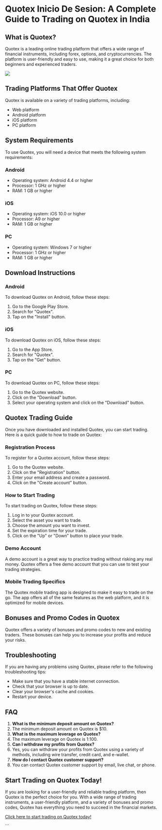 # Quotex Inicio De Sesion: A Complete Guide to Trading on Quotex in India

## What is Quotex?

Quotex is a leading online trading platform that offers a wide range of
financial instruments, including forex, options, and cryptocurrencies.
The platform is user-friendly and easy to use, making it a great choice
for both beginners and experienced traders.

[![](https://static.quotex.io/files/4_en/300_250.jpg)](https://traff.sbs/brokerqxlid)

## Trading Platforms That Offer Quotex

Quotex is available on a variety of trading platforms, including:

-   Web platform
-   Android platform
-   iOS platform
-   PC platform

## System Requirements

To use Quotex, you will need a device that meets the following system
requirements:

### Android

-   Operating system: Android 4.4 or higher
-   Processor: 1 GHz or higher
-   RAM: 1 GB or higher

### iOS

-   Operating system: iOS 10.0 or higher
-   Processor: A9 or higher
-   RAM: 1 GB or higher

### PC

-   Operating system: Windows 7 or higher
-   Processor: 1 GHz or higher
-   RAM: 1 GB or higher

## Download Instructions

### Android

To download Quotex on Android, follow these steps:

1.  Go to the Google Play Store.
2.  Search for "Quotex".
3.  Tap on the "Install" button.

### iOS

To download Quotex on iOS, follow these steps:

1.  Go to the App Store.
2.  Search for "Quotex".
3.  Tap on the "Get" button.

### PC

To download Quotex on PC, follow these steps:

1.  Go to the Quotex website.
2.  Click on the "Download" button.
3.  Select your operating system and click on the "Download"
    button.

## Quotex Trading Guide

Once you have downloaded and installed Quotex, you can start trading.
Here is a quick guide to how to trade on Quotex:

### Registration Process

To register for a Quotex account, follow these steps:

1.  Go to the Quotex website.
2.  Click on the "Registration" button.
3.  Enter your email address and create a password.
4.  Click on the "Create account" button.

### How to Start Trading

To start trading on Quotex, follow these steps:

1.  Log in to your Quotex account.
2.  Select the asset you want to trade.
3.  Choose the amount you want to invest.
4.  Set the expiration time for your trade.
5.  Click on the "Up" or "Down" button to place your trade.

### Demo Account

A demo account is a great way to practice trading without risking any
real money. Quotex offers a free demo account that you can use to test
your trading strategies.

### Mobile Trading Specifics

The Quotex mobile trading app is designed to make it easy to trade on
the go. The app offers all of the same features as the web platform, and
it is optimized for mobile devices.

## Bonuses and Promo Codes in Quotex

Quotex offers a variety of bonuses and promo codes to new and existing
traders. These bonuses can help you to increase your profits and reduce
your risks.

## Troubleshooting

If you are having any problems using Quotex, please refer to the
following troubleshooting tips:

-   Make sure that you have a stable internet connection.
-   Check that your browser is up to date.
-   Clear your browser\'s cache and cookies.
-   Restart your device.

## FAQ

1.  **What is the minimum deposit amount on Quotex?**
2.  The minimum deposit amount on Quotex is \$10.
3.  **What is the maximum leverage on Quotex?**
4.  The maximum leverage on Quotex is 1:100.
5.  **Can I withdraw my profits from Quotex?**
6.  Yes, you can withdraw your profits from Quotex using a variety of
    methods, including wire transfer, credit card, and e-wallet.
7.  **How do I contact Quotex customer support?**
8.  You can contact Quotex customer support by email, live chat, or
    phone.

## Start Trading on Quotex Today!

If you are looking for a user-friendly and reliable trading platform,
then Quotex is the perfect choice for you. With a wide range of trading
instruments, a user-friendly platform, and a variety of bonuses and
promo codes, Quotex has everything you need to succeed in the financial
markets.

[Click here to start trading on Quotex
today!](\%22https://traff.sbs/brokerqxsignup\%22)

\`\`\`

